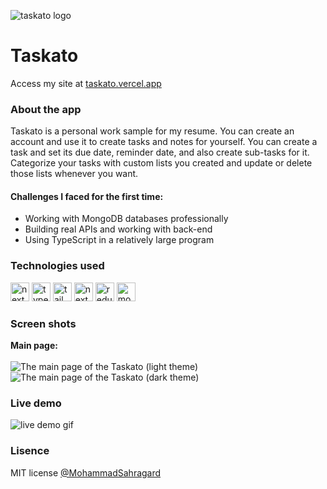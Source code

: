![taskato logo](https://github.com/MohammadSahragard/taskato/assets/77649975/e8eb9004-fcfa-479d-8bde-103b1051e90a)

# Taskato
Access my site at [taskato.vercel.app](https://taskato.vercel.app)

### About the app
Taskato is a personal work sample for my resume. You can create an account and use it to create tasks and notes for yourself. You can create a task and set its due date, reminder date, and also create sub-tasks for it. Categorize your tasks with custom lists you created and update or delete those lists whenever you want.<br>
#### Challenges I faced for the first time:
- Working with MongoDB databases professionally
- Building real APIs and working with back-end
- Using TypeScript in a relatively large program

### Technologies used
<p>
<img src='https://camo.githubusercontent.com/9771a2d4a7366d3c6d4793e17104eba9e88f0aec82f7165bfe6871455c26cb2c/68747470733a2f2f6173736574732e76657263656c2e636f6d2f696d6167652f75706c6f61642f76313636323133303535392f6e6578746a732f49636f6e5f6461726b5f6261636b67726f756e642e706e67' alt='next js' width='30' >
<img src='https://upload.wikimedia.org/wikipedia/commons/thumb/f/f5/Typescript.svg/330px-Typescript.svg.png' alt='typescript' width='30' >
<img src='https://avatars.githubusercontent.com/u/67109815?s=48&v=4' alt='tailwind' width='30' >
<img src='https://raw.githubusercontent.com/nextui-org/nextui/main/apps/docs/public/isotipo.png' alt='next ui' width='30' >
<img src='https://avatars.githubusercontent.com/u/13142323?s=48&v=4' alt='redux toolkit' width='30' >
<img src='https://scontent-fra5-2.xx.fbcdn.net/v/t39.30808-1/246656344_10165689418720557_4225476852778908330_n.png?stp=dst-png_p200x200&_nc_cat=1&ccb=1-7&_nc_sid=5f2048&_nc_ohc=I1FcStl5TrAQ7kNvgHy99fN&_nc_ht=scontent-fra5-2.xx&cb_e2o_trans=t&oh=00_AYBR6hP6GeoYtswNt9PuxJntNHSorR5CPaP19TGjsWrv9w&oe=6676326D' alt='mongo db' width='30' >
</p>

### Screen shots
**Main page:** <br><br>
![The main page of the Taskato (light theme)](https://github.com/MohammadSahragard/taskato/assets/77649975/1b33071a-2b3f-46be-9403-59e7e30c4b11)
![The main page of the Taskato (dark theme)](https://github.com/MohammadSahragard/taskato/assets/77649975/28210611-3548-4182-bb55-c7715d6d26e8)

### Live demo
![live demo gif](https://github.com/MohammadSahragard/taskato/assets/77649975/94f12463-40d8-460e-9f49-5cbad253ac20)

### Lisence
MIT license [@MohammadSahragard](https://github.com/MohammadSahragard)

